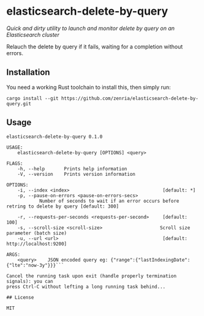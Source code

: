 # elasticsearch-delete-by-query

_Quick and dirty utility to launch and monitor delete by query on an Elasticsearch cluster_

Relauch the delete by query if it fails, waiting for a completion without errors.

## Installation

You need a working Rust toolchain to install this, then simply run:

```
cargo install --git https://github.com/zenria/elasticsearch-delete-by-query.git
```

## Usage

```
elasticsearch-delete-by-query 0.1.0

USAGE:
    elasticsearch-delete-by-query [OPTIONS] <query>

FLAGS:
    -h, --help       Prints help information
    -V, --version    Prints version information

OPTIONS:
    -i, --index <index>                                  [default: *]
    -p, --pause-on-errors <pause-on-errors-secs>
            Number of seconds to wait if an error occurs before retring to delete by query [default: 300]

    -r, --requests-per-seconds <requests-per-second>     [default: 100]
    -s, --scroll-size <scroll-size>                     Scroll size parameter (batch size)
    -u, --url <url>                                      [default: http://localhost:9200]

ARGS:
    <query>    JSON encoded query eg: {"range":{"lastIndexingDate":{"lte":"now-3y"}}}```

Cancel the running task upon exit (handle properly termination signals): you can 
press Ctrl-C without lefting a long running task behind...

## License

MIT
